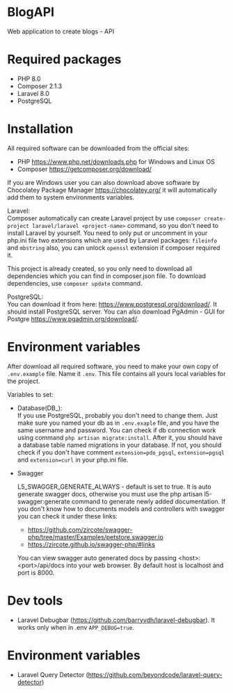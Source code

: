 # BlogAPI
Web application to create blogs - API

# Required packages

- PHP 8.0
- Composer 2.1.3
- Laravel 8.0
- PostgreSQL

# Installation

All required software can be downloaded from the official sites:
- PHP https://www.php.net/downloads.php for Windows and Linux OS
- Composer https://getcomposer.org/download/

If you are Windows user you can also download above software by Chocolatey Package Manager https://chocolatey.org/ it will automatically add them to system environments variables.

Laravel:  
Composer automatically can create Laravel project by use `composer create-project laravel/laravel <project-name>` command, so you don't need to install Laravel by yourself. You need to only put or uncomment in your php.ini file two extensions which are used by Laravel packages: `fileinfo` and `mbstring` also, you can unlock `openssl` extension if composer required it.  

This project is already created, so you only need to download all dependencies which you can find in composer.json file. To download dependencies, use `composer update` command.

PostgreSQL:  
You can download it from here: https://www.postgresql.org/download/. It should install PostgreSQL server.
You can also download PgAdmin - GUI for Postgre https://www.pgadmin.org/download/.

# Environment variables

After download all required software, you need to make your own copy of `.env.example` file. Name it `.env`. This file contains all yours local variables for the project.

Variables to set:  
- Database(DB_):  
If you use PostgreSQL, probably you don't need to change them. Just make sure you named your db as in `.env.exaple` file, and you have the same username and password. You can check if db connection work using command 
`php artisan migrate:install`. After it, you should have a database table named migrations in your database. If not, you should check if you don't have comment `extension=pdo_pgsql`, `extension=pgsql` and `extension=curl`  in your php.ini file.

- Swagger  

    L5_SWAGGER_GENERATE_ALWAYS - default is set to true. It is auto generate swagger docs, otherwise you must use the php artisan l5-swagger:generate command to generate newly added documentation. If you don't know how to documents models and controllers with swagger you can check it under these links:  
    - https://github.com/zircote/swagger-php/tree/master/Examples/petstore.swagger.io
    - https://zircote.github.io/swagger-php/#links 

    You can view swagger auto generated docs by passing \<host>:\<port>/api/docs into your web browser. By default host is localhost and port is 8000.

# Dev tools

- Laravel Debugbar (https://github.com/barryvdh/laravel-debugbar). It works only when in .env `APP_DEBUG=true`.

# Environment variables

- Laravel Query Detector (https://github.com/beyondcode/laravel-query-detector)
